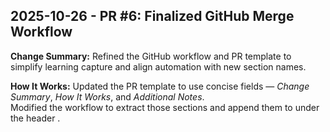 
## 2025-10-26 - PR #6: Finalized GitHub Merge Workflow

**Change Summary:** Refined the GitHub workflow and PR template to simplify learning capture and align automation with new section names.

**How It Works:** Updated the PR template to use concise fields — *Change Summary*, *How It Works*, and *Additional Notes*.  
Modified the workflow to extract those sections and append them to  under the header .


